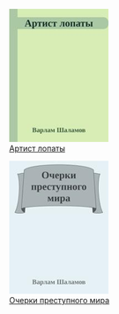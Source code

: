 ![](Артист%20лопаты.jpg)  
[Артист лопаты](Артист%20лопаты.txt)

![](Очерки%20преступного%20мира.jpg)  
[Очерки преступного мира](Очерки%20преступного%20мира.txt)
